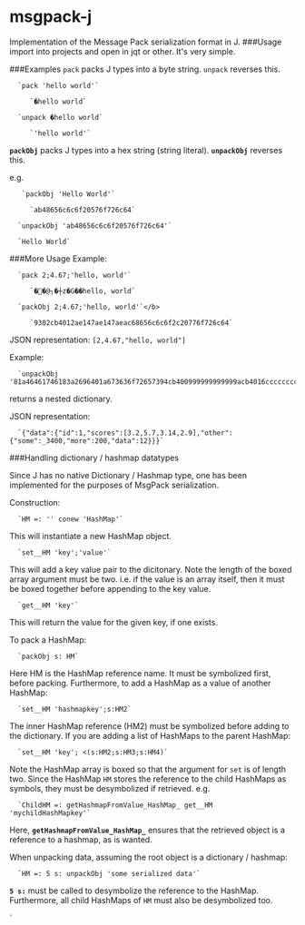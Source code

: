 # msgpack-j 
Implementation of the Message Pack serialization format in J.
###Usage
 import into projects and open in jqt or other. It's very simple. 
 
###Examples
`pack` packs J types into a byte string. `unpack` reverses this.

      `pack 'hello world'`

         `�hello world`

      `unpack �hello world`

         `'hello world'`

<b>`packObj`</b> packs J types into a hex string (string literal). <b>`unpackObj`</b> reverses this.

e.g.

       `packObj 'Hello World'`

         `ab48656c6c6f20576f726c64`

      `unpackObj 'ab48656c6c6f20576f726c64'`

      `Hello World`
###More Usage
Example:

      `pack 2;4.67;'hello, world'`

         `��@┐�┼z�G��hello, world`

      `packObj 2;4.67;'hello, world'`</b>

         `9302cb4012ae147ae147aeac68656c6c6f2c20776f726c64`

JSON representation:
      `[2,4.67,"hello, world"]`


Example: 

      `unpackObj '81a46461746183a2696401a673636f72657394cb400999999999999acb4016cccccccccccdcb40091eb851eb851fcb4007333333333333a56f7468657283a4736f6d65d1f2b8a46d6f7265ccc8a4646174610c'`

 returns a nested dictionary. 

JSON representation:

      `{"data":{"id":1,"scores":[3.2,5.7,3.14,2.9],"other":{"some":_3400,"more":200,"data":12}}}`

###Handling dictionary / hashmap datatypes

Since J has no native Dictionary / Hashmap type, one has been implemented for the purposes of MsgPack serialization.

Construction:

      `HM =: '' conew 'HashMap'`

This will instantiate a new HashMap object.

      `set__HM 'key';'value'`

This will add a key value pair to the dicitonary. Note the length of the boxed array argument must be two. i.e. if  the value is an array itself, then it must be boxed together before appending to the key value.

      `get__HM 'key'`

This will return the value for the given key, if one exists.

To pack a HashMap:

      `packObj s: HM`

Here HM is the HashMap reference name. It must be symbolized first, before packing. Furthermore, to add a HashMap as a value of another HashMap:

      `set__HM 'hashmapkey';s:HM2`

The inner HashMap reference (HM2) must be symbolized before adding to the dictionary. If you are adding a list of HashMaps to the parent HashMap:

      `set__HM 'key'; <(s:HM2;s:HM3;s:HM4)`

Note the HashMap array is boxed so that the argument for `set` is of length two. Since the HashMap `HM` stores the reference to the child HashMaps as symbols, they must be desymbolized if retrieved. e.g.

      `ChildHM =: getHashmapFromValue_HashMap_ get__HM 'mychildHashMapkey'`

Here, <b>`getHashmapFromValue_HashMap_`</b> ensures that the retrieved object is a reference to a hashmap, as is wanted.

When unpacking data, assuming the root object is a dictionary / hashmap:

      `HM =: 5 s: unpackObj 'some serialized data'`

<b>`5 s:`</b> must be called to desymbolize the reference to the HashMap. Furthermore, all child HashMaps of `HM` must also be desymbolized too.



`
